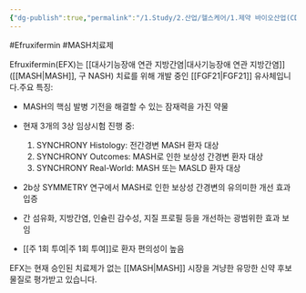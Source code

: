 ```yaml
---
{"dg-publish":true,"permalink":"/1.Study/2.산업/헬스케어/1.제약 바이오산업(CDMO 등)/info_제약 바이오/Efruxifermin/","created":"2025-01-29T14:08:36.100+09:00","updated":"2025-06-26T17:18:42.372+09:00"}
---
```


#Efruxifermin #MASH치료제 

Efruxifermin(EFX)는 [[대사기능장애 연관 지방간염\|대사기능장애 연관 지방간염]]([[MASH\|MASH]], 구 NASH) 치료를 위해 개발 중인 [[FGF21\|FGF21]] 유사체입니다.주요 특징:

- MASH의 핵심 발병 기전을 해결할 수 있는 잠재력을 가진 약물
- 현재 3개의 3상 임상시험 진행 중:
    
    1. SYNCHRONY Histology: 전간경변 MASH 환자 대상
    2. SYNCHRONY Outcomes: MASH로 인한 보상성 간경변 환자 대상
    3. SYNCHRONY Real-World: MASH 또는 MASLD 환자 대상
    
- 2b상 SYMMETRY 연구에서 MASH로 인한 보상성 간경변의 유의미한 개선 효과 입증
- 간 섬유화, 지방간염, 인슐린 감수성, 지질 프로필 등을 개선하는 광범위한 효과 보임
- [[주 1회 투여\|주 1회 투여]]로 환자 편의성이 높음

EFX는 현재 승인된 치료제가 없는 [[MASH\|MASH]] 시장을 겨냥한 유망한 신약 후보물질로 평가받고 있습니다.